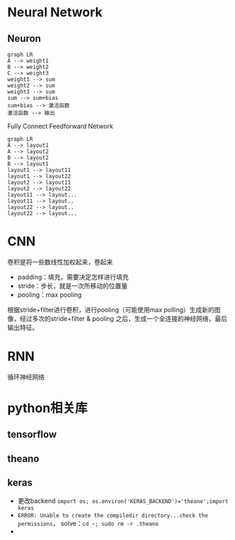 # Neural Network

## Neuron

```mermaid
graph LR
A --> weight1
B --> weight2
C --> weight3
weight1 --> sum
weight2 --> sum
weight3 --> sum
sum --> sum+bias
sum+bias --> 激活函数
激活函数 --> 输出
```

Fully Connect Feedforward Network

```mermaid
graph LR
A --> layout1
A --> layout2
B --> layout2
B --> layout1
layout1 --> layout11
layout1 --> layout22
layout2 --> layout11
layout2 --> layout22
layout11 --> layout...
layout11 --> layout..
layout22 --> layout..
layout22 --> layout...
```

# CNN

卷积是将一些数线性加权起来，卷起来

- padding：填充，需要决定怎样进行填充
- stride：步长，就是一次所移动的位置量
- pooling：max pooling

根据stride+filter进行卷积，进行pooling（可能使用max polling）生成新的图像，经过多次的stride+filter  & pooling 之后，生成一个全连接的神经网络，最后输出特征。

# RNN

循环神经网络



# python相关库

## tensorflow

## theano

## keras

- 更改backend `import os; os.environ('KERAS_BACKEND')='theano';import keras`
- `ERROR: Unable to create the compiledir directory...check the permissions`， solve：`cd ~; sudo rm -r .theano` 
- ​
